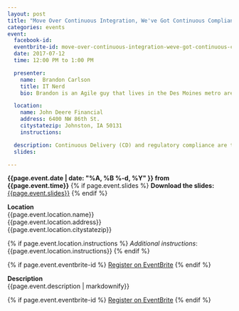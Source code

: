 ```yaml
---
layout: post
title: "Move Over Continuous Integration, We've Got Continuous Compliance"
categories: events
event:
  facebook-id: 
  eventbrite-id: move-over-continuous-integration-weve-got-continuous-compliance-tickets-35569088100
  date: 2017-07-12
  time: 12:00 PM to 1:00 PM

  presenter:
    name:  Brandon Carlson
    title: IT Nerd
    bio: Brandon is an Agile guy that lives in the Des Moines metro area. He likes Pina coladas and getting caught in the rain.

  location:
    name: John Deere Financial 
    address: 6400 NW 86th St.
    citystatezip: Johnston, IA 50131
    instructions: 

  description: Continuous Delivery (CD) and regulatory compliance are two critically important ingredients in today’s connected organizations. CD enables you to move quickly and respond to change in an era where change is increasing at an exponential rate with no sign of slowing down. Regulatory compliance ensures that your organization takes the appropriate steps to follow applicable laws and appear to require adding burdensome processes and controls to your software development lifecycle. While they appear to be at odds with one another at first, they actually complement each other well. While maintaining, analyzing, confirming, and reporting on the status of required information security, compliance, and privacy controls can be difficult, integrating these tasks within your CD pipeline is easier than you think. Using examples from real-world projects in organizations just like yours, Brandon explains how to integrate compliance and reporting into your CD pipeline using tools you already know such as pair programming, Jenkins, Chef, Metasploit, and others, leading you to the regulatory promised land known as “Continuous Compliance”.
  slides: 

---
```

**{{page.event.date | date: "%A, %B %-d, %Y" }} from
 {{page.event.time}}**
{% if page.event.slides %}
  **Download the slides:**
  [{{page.event.slides}}](p/{{page.event.slides}})
{% endif %}

**Location**  
{{page.event.location.name}}  
{{page.event.location.address}}  
{{page.event.location.citystatezip}}  

{% if page.event.location.instructions %}
  *Additional instructions*: 
  {{page.event.location.instructions}}
{% endif %}

{% if page.event.eventbrite-id %}
<a class="btn" title="EventBrite Registration"  href="http://www.eventbrite.com/e/{{page.event.eventbrite-id}}" target="_blank" data-eventdate="{{page.event.date | date: '%D'}}">Register on EventBrite</a>
{% endif %}

**Description**  
{{page.event.description | markdownify}}

{% if page.event.eventbrite-id %}
<a class="btn" title="EventBrite Registration" href="http://www.eventbrite.com/e/{{page.event.eventbrite-id}}" target="_blank">Register on EventBrite</a>
{% endif %}
